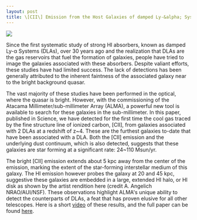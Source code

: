 ```yaml
---
layout: post
title: \[CII\] Emission from the Host Galaxies of damped Ly-&alpha; Systems
---
```

<img src="{{ site.baseurl }}/images/CIIDLA_S2.png">

Since the first systematic study of strong HI absorbers, known as
damped Ly-&alpha; Systems (DLAs), over 30 years ago and the realization
that DLAs are the gas reservoirs that fuel the formation of
galaxies, people have tried to image the galaxies associated with
these absorbers. Despite valiant efforts, these studies have had
limited success. The lack of detections has been generally attributed
to the inherent faintness of the associated galaxy near to the bright
background quasar.

The vast majority of these studies have been performed in the
optical, where the quasar is bright. However, with the commissioning of
the Atacama Millimeter/sub-millimeter Array (ALMA), a powerful new
tool is available to search for these galaxies in the
sub-millimeter. In this paper, published in Science, we have detected
for the first time the cool gas traced by the fine structure line of
ionized carbon, [CII], from galaxies associated with 2 DLAs at a
redshift of z~4. These are the furthest galaxies to-date that have
been associated with a DLA. Both the [CII] emission and the underlying
dust continuum, which is also detected, suggests that these galaxies
are star forming at a significant rate: 24~110 Msun/yr.

The bright [CII] emission extends about 5 kpc away from the center of the
emission, marking the extent of the star-forming interstellar medium of this
galaxy. The HI emission however probes the galaxy at 20 and 45 kpc,
suggestive these galaxies are embedded in a large, extended HI halo,
or HI disk as shown by the artist rendition here (credit A. Angelich
NRAO/AUI/NSF). These observations highlight ALMA's unique ability to
detect the counterparts of DLAs, a feat that has proven elusive for
all other telescopes. Here is a short
[video](https://vimeo.com/209248385) of these results, and the full
paper can be found [here](https://arxiv.org/abs/1703.07797).
